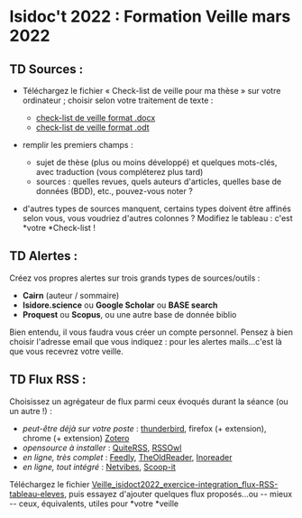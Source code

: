# Isidoc't 2022 : Formation Veille mars 2022

## TD Sources :

-   Téléchargez le fichier « Check-list de veille pour ma thèse » sur votre ordinateur ; choisir selon votre traitement de texte :

    -   [check-list de veille format .docx](https://github.com/amarois/Formation_Veille/blob/main/Isidoct-Veille_2022_Ma-FIche-de-Veille_session-mars_2022.docx)
    -   [check-list de veille format .odt](https://github.com/amarois/Formation_Veille/blob/main/Isidoct-Veille_2022_Ma-FIche-de-Veille_session-mars_2022.odt)

-   remplir les premiers champs :

    -   sujet de thèse (plus ou moins développé) et quelques mots-clés, avec traduction (vous compléterez plus tard)
    -   sources : quelles revues, quels auteurs d'articles, quelles base de données (BDD), etc., pouvez-vous noter ?

-   d'autres types de sources manquent, certains types doivent être affinés selon vous, vous voudriez d'autres colonnes ? Modifiez le tableau : c'est *votre *Check-list !

## TD Alertes :

Créez vos propres alertes sur trois grands types de sources/outils :

-   **Cairn** (auteur / sommaire)
-   **Isidore.science** ou **Google Scholar** ou **BASE search**
-   **Proquest** ou **Scopus**, ou une autre base de donnée biblio

Bien entendu, il vous faudra vous créer un compte personnel. Pensez à bien choisir l'adresse email que vous indiquez : pour les alertes mails\...c'est là que vous recevrez votre veille.

## TD Flux RSS : 

Choisissez un agrégateur de flux parmi ceux évoqués durant la séance (ou un autre !) :

-   *peut-être déjà sur votre poste* : [thunderbird](https://support.mozilla.org/fr/kb/comment-s-abonner-aux-flux-de-nouvelles-et-blogs), firefox (+ extension), chrome (+ extension) [Zotero](https://www.zotero.org/support/fr/feeds)
-   *opensource à installer* : [QuiteRSS](https://quiterss.org/), [RSSOwl](https://www.rssowl.org/)
-   *en ligne, très complet* : [Feedly](https://feedly.com/), [TheOldReader](https://theoldreader.com/), [Inoreader](https://www.inoreader.com/language/french)
-   *en ligne, tout intégré* : [N](https://www.netvibes.com/fr)[etvibes](https://www.netvibes.com/fr), [S](https://www.scoop.it/)[coop-it](https://www.scoop.it/)

Téléchargez le fichier [Veille\_isidoct2022\_exercice-integration\_flux-RSS-tableau-eleves](https://github.com/amarois/Formation_Veille/blob/main/Veille_isidoct2022_exercice-integration_flux-RSS-tableau-eleves.pdf), puis essayez d'ajouter quelques flux proposés\...ou -- mieux -- ceux, équivalents, utiles pour *votre *veille 
